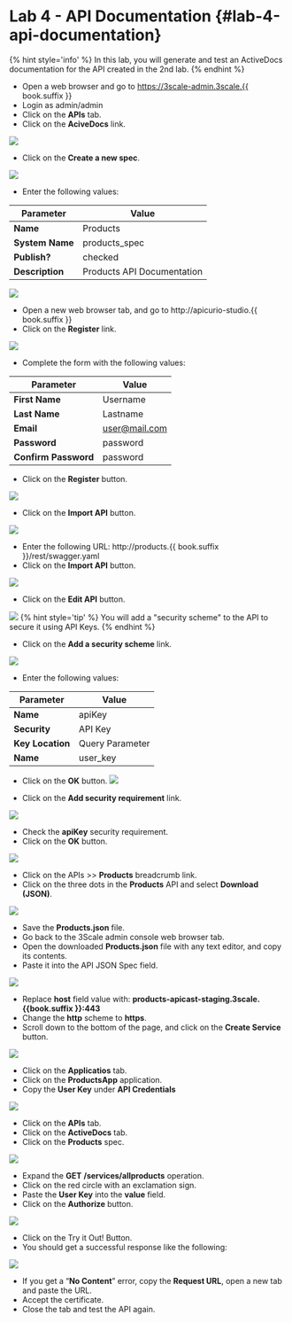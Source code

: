 # Lab 4 - API Documentation {#lab-4-api-documentation}

{% hint style='info' %}
In this lab, you will generate and test an ActiveDocs documentation for the API created in the 2nd lab.
{% endhint %}

*  Open a web browser and go to https://3scale-admin.3scale.{{ book.suffix }}
*  Login as admin/admin
*  Click on the **APIs** tab.
*  Click on the **AciveDocs** link.

![](images/image31.png)

*  Click on the **Create a new spec**.

![](images/image102.png)

*  Enter the following values:

| Parameter | Value |
| --- | --- |
| **Name** | Products |
| **System Name** | products_spec |
| **Publish?** | checked |
| **Description** | Products API Documentation |

![](images/image75.png)

* Open a new web browser tab, and go to http://apicurio-studio.{{ book.suffix }}
* Click on the **Register** link.

![](assets/Selection_325.png)
* Complete the form with the following values:

| Parameter | Value |
| --- | --- |
| **First Name** | Username |
| **Last Name** | Lastname |
| **Email** | user@mail.com |
| **Password** | password |
| **Confirm Password** | password |

* Click on the **Register** button.

![](assets/Selection_326.png)

* Click on the **Import API** button.

![](assets/Selection_327.png)

* Enter the following URL:  http://products.{{ book.suffix }}/rest/swagger.yaml
* Click on the **Import API** button.

![](assets/Selection_328.png)

* Click on the **Edit API** button.

![](assets/Selection_329.png)
{% hint style='tip' %}
You will add a "security scheme" to the API to secure it using API Keys.
{% endhint %}

* Click on the **Add a security scheme** link.

![](assets/Selection_330.png)

* Enter the following values:

| Parameter | Value |
| -- | -- |
| **Name** | apiKey |
| **Security** | API Key |
| **Key Location** | Query Parameter |
| **Name** | user_key |


* Click on the **OK** button.
![](assets/Selection_331.png)

* Click on the **Add security requirement** link.

![](assets/Selection_332.png)

* Check the **apiKey** security requirement.
* Click on the **OK** button.

![](assets/Selection_333.png)

* Click on the APIs >> **Products** breadcrumb link.
* Click on the three dots in the **Products** API and select **Download (JSON)**.

![](assets/Selection_334.png)

* Save the **Products.json** file.
* Go back to the 3Scale admin console web browser tab.
* Open the downloaded **Products.json** file with any text editor, and copy its contents.
* Paste it into the API JSON Spec field.

![](assets/Selection_335.png)

* Replace **host** field value with: **products-apicast-staging.3scale.{{book.suffix }}:443**
* Change the **http** scheme to **https**.
* Scroll down to the bottom of the page, and click on the **Create Service** button.

![](assets/Selection_336.png)

* Click on the **Applicatios** tab.
* Click on the **ProductsApp** application.
* Copy the **User Key** under **API Credentials**

![](assets/Selection_337.png)

* Click on the **APIs** tab.
* Click on the **ActiveDocs** tab.
* Click on the **Products** spec.

![](assets/Selection_338.png)

* Expand the **GET** **/services/allproducts** operation.
* Click on the red circle with an exclamation sign.
* Paste the **User Key** into the **value** field.
* Click on the **Authorize** button.

![](assets/Selection_339.png)
* Click on the Try it Out! Button.
* You should get a successful response like the following:

![](images/image74.png)

* If you get a “**No Content**” error, copy the **Request URL**, open a new tab and paste the URL.
* Accept the certificate.
* Close the tab and test the API again.